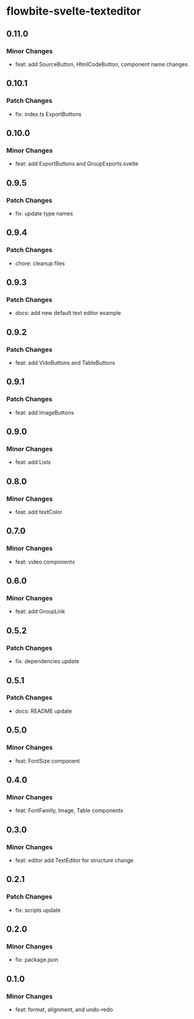 # flowbite-svelte-texteditor

## 0.11.0

### Minor Changes

- feat: add SourceButton, HtmlCodeButton, component name changes

## 0.10.1

### Patch Changes

- fix: index.ts ExportButtons

## 0.10.0

### Minor Changes

- feat: add ExportButtons and GroupExports.svelte

## 0.9.5

### Patch Changes

- fix: update type names

## 0.9.4

### Patch Changes

- chore: cleanup files

## 0.9.3

### Patch Changes

- docs: add new default text editor example

## 0.9.2

### Patch Changes

- feat: add VidoButtons and TableButtons

## 0.9.1

### Patch Changes

- feat: add ImageButtons

## 0.9.0

### Minor Changes

- feat: add Lists

## 0.8.0

### Minor Changes

- feat: add textColor

## 0.7.0

### Minor Changes

- feat: video components

## 0.6.0

### Minor Changes

- feat: add GroupLink

## 0.5.2

### Patch Changes

- fix: dependencies update

## 0.5.1

### Patch Changes

- docs: README update

## 0.5.0

### Minor Changes

- feat: FontSize component

## 0.4.0

### Minor Changes

- feat: FontFamily, Image, Table components

## 0.3.0

### Minor Changes

- feat: editor add TextEditor for structure change

## 0.2.1

### Patch Changes

- fix: scripts update

## 0.2.0

### Minor Changes

- fix: package.json

## 0.1.0

### Minor Changes

- feat: format, alignment, and undo-redo
